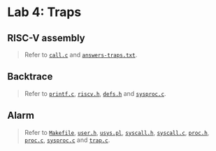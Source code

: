 # Lab 4: Traps

## RISC-V assembly

> Refer to [`call.c`](../user/call.c) and [`answers-traps.txt`](../answers-traps.txt).

## Backtrace

> Refer to [`printf.c`](../kernel/printf.c), [`riscv.h`](../kernel/riscv.h), [`defs.h`](../kernel/defs.h) and [`sysproc.c`](../kernel/sysproc.c).

## Alarm

> Refer to [`Makefile`](../Makefile), [`user.h`](../user/user.h), [`usys.pl`](../user/usys.pl), [`syscall.h`](../kernel/syscall.h), [`syscall.c`](../kernel/syscall.c), [`proc.h`](../kernel/proc.h), [`proc.c`](../kernel/proc.c), [`sysproc.c`](../kernel/sysproc.c) and [`trap.c`](../kernel/trap.c).
